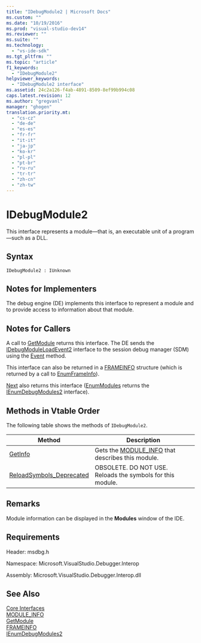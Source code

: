 ```yaml
---
title: "IDebugModule2 | Microsoft Docs"
ms.custom: ""
ms.date: "10/19/2016"
ms.prod: "visual-studio-dev14"
ms.reviewer: ""
ms.suite: ""
ms.technology: 
  - "vs-ide-sdk"
ms.tgt_pltfrm: ""
ms.topic: "article"
f1_keywords: 
  - "IDebugModule2"
helpviewer_keywords: 
  - "IDebugModule2 interface"
ms.assetid: 24c2a126-f4ab-4891-8509-8ef99b994c08
caps.latest.revision: 12
ms.author: "gregvanl"
manager: "ghogen"
translation.priority.mt: 
  - "cs-cz"
  - "de-de"
  - "es-es"
  - "fr-fr"
  - "it-it"
  - "ja-jp"
  - "ko-kr"
  - "pl-pl"
  - "pt-br"
  - "ru-ru"
  - "tr-tr"
  - "zh-cn"
  - "zh-tw"
---
```

# IDebugModule2
This interface represents a module—that is, an executable unit of a program—such as a DLL.  
  
## Syntax  
  
```  
IDebugModule2 : IUnknown  
```  
  
## Notes for Implementers  
 The debug engine (DE) implements this interface to represent a module and to provide access to information about that module.  
  
## Notes for Callers  
 A call to [GetModule](../extensibility/idebugmoduleloadevent2--getmodule.md) returns this interface. The DE sends the [IDebugModuleLoadEvent2](../extensibility/idebugmoduleloadevent2.md) interface to the session debug manager (SDM) using the [Event](../extensibility/idebugeventcallback2--event.md) method.  
  
 This interface can also be returned in a [FRAMEINFO](../extensibility/frameinfo.md) structure (which is returned by a call to [EnumFrameInfo](../extensibility/idebugthread2--enumframeinfo.md)).  
  
 [Next](../extensibility/ienumdebugmodules2--next.md) also returns this interface ([EnumModules](../extensibility/idebugprogram2--enummodules.md) returns the [IEnumDebugModules2](../extensibility/ienumdebugmodules2.md) interface).  
  
## Methods in Vtable Order  
 The following table shows the methods of `IDebugModule2`.  
  
|Method|Description|  
|------------|-----------------|  
|[GetInfo](../extensibility/idebugmodule2--getinfo.md)|Gets the [MODULE_INFO](../extensibility/module_info.md) that describes this module.|  
|[ReloadSymbols_Deprecated](../extensibility/idebugmodule2--reloadsymbols_deprecated.md)|OBSOLETE. DO NOT USE. Reloads the symbols for this module.|  
  
## Remarks  
 Module information can be displayed in the **Modules** window of the IDE.  
  
## Requirements  
 Header: msdbg.h  
  
 Namespace: Microsoft.VisualStudio.Debugger.Interop  
  
 Assembly: Microsoft.VisualStudio.Debugger.Interop.dll  
  
## See Also  
 [Core Interfaces](../extensibility/core-interfaces.md)   
 [MODULE_INFO](../extensibility/module_info.md)   
 [GetModule](../extensibility/idebugmoduleloadevent2--getmodule.md)   
 [FRAMEINFO](../extensibility/frameinfo.md)   
 [IEnumDebugModules2](../extensibility/ienumdebugmodules2.md)